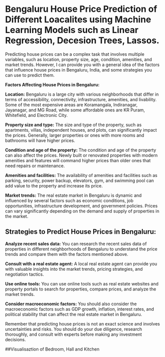 # Bengaluru House Price Prediction of Different Loacalites using Machine Learning Models such as Linear Regression, Decesion Trees, Lassos.

Predicting house prices can be a complex task that involves multiple variables, such as location, property size, age, condition, amenities, and market trends. However, I can provide you with a general idea of the factors that influence house prices in Bengaluru, India, and some strategies you can use to predict them.

**Factors Affecting House Prices in Bengaluru:**

**Location:** Bengaluru is a large city with various neighborhoods that differ in terms of accessibility, connectivity, infrastructure, amenities, and livability. Some of the most expensive areas are Koramangala, Indiranagar, Jayanagar, and MG Road, while some affordable ones are KR Puram, Whitefield, and Electronic City.

**Property size and type:** The size and type of the property, such as apartments, villas, independent houses, and plots, can significantly impact the prices. Generally, larger properties or ones with more rooms and bathrooms will have higher prices.

**Condition and age of the property:** The condition and age of the property can also affect the prices. Newly built or renovated properties with modern amenities and features will command higher prices than older ones that need repairs or maintenance.

**Amenities and facilities:** The availability of amenities and facilities such as parking, security, power backup, elevators, gym, and swimming pool can add value to the property and increase its price.

**Market trends:** The real estate market in Bengaluru is dynamic and influenced by several factors such as economic conditions, job opportunities, infrastructure development, and government policies. Prices can vary significantly depending on the demand and supply of properties in the market.

## Strategies to Predict House Prices in Bengaluru:

**Analyze recent sales data:** You can research the recent sales data of properties in different neighborhoods of Bengaluru to understand the price trends and compare them with the factors mentioned above.

**Consult with a real estate agent:** A local real estate agent can provide you with valuable insights into the market trends, pricing strategies, and negotiation tactics.

**Use online tools:** You can use online tools such as real estate websites and property portals to search for properties, compare prices, and analyze the market trends.

**Consider macroeconomic factors:** You should also consider the macroeconomic factors such as GDP growth, inflation, interest rates, and political stability that can affect the real estate market in Bengaluru.

Remember that predicting house prices is not an exact science and involves uncertainties and risks. You should do your due diligence, research thoroughly, and consult with experts before making any investment decisions.

##Visualisaztion of Bedroom, Hall and Kitchen 
